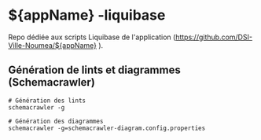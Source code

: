 # ${appName} -liquibase

Repo dédiée aux scripts Liquibase de l'application  (https://github.com/DSI-Ville-Noumea/${appName} ).

## Génération de lints et diagrammes (Schemacrawler)

	# Génération des lints
	schemacrawler -g

	# Génération des diagrammes
	schemacrawler -g=schemacrawler-diagram.config.properties

